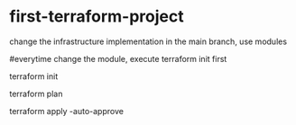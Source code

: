 # first-terraform-project

change the infrastructure implementation in the main branch, use modules

#everytime change the module, execute terraform init first

terraform init


terraform plan


terraform apply -auto-approve

